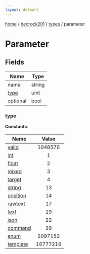 ```yaml
---
layout: default
---
```


[home](/)  /  [bedrock201](/protocol/bedrock201)  /  [types](/protocol/bedrock201/types)  /  parameter

# Parameter

## Fields

Name | Type
---|---
name | string
[type](#type) | uint
optional | bool

### type

**Constants**:

Name | Value
---|:---:
[valid](type_valid) | 1048576
[int](type_int) | 1
[float](type_float) | 2
[mixed](type_mixed) | 3
[target](type_target) | 4
[string](type_string) | 13
[position](type_position) | 14
[rawtext](type_rawtext) | 17
[text](type_text) | 19
[json](type_json) | 22
[command](type_command) | 29
[enum](type_enum) | 2097152
[template](type_template) | 16777216
